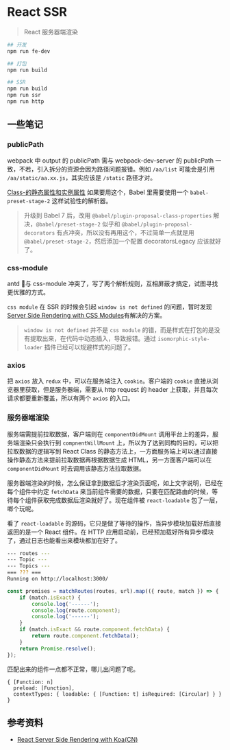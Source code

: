 # React SSR

> React 服务器端渲染

```bash
## 开发
npm run fe-dev

## 打包
npm run build

## SSR
npm run build
npm run ssr
npm run http
```

## 一些笔记

### publicPath

webpack 中 output 的 publicPath 需与 webpack-dev-server 的 publicPath 一致，不若，引入拆分的资源会因为路径问题报错。例如 `/aa/list` 可能会是引用 `/aa/static/aa.xx.js`，其实应该是 `/static` 路径才对。

[Class-的静态属性和实例属性](http://es6.ruanyifeng.com/#docs/class#Class-%E7%9A%84%E9%9D%99%E6%80%81%E5%B1%9E%E6%80%A7%E5%92%8C%E5%AE%9E%E4%BE%8B%E5%B1%9E%E6%80%A7) 如果要用这个，Babel 里需要使用一个 `babel-preset-stage-2` 这样试验性的解析器。

> 升级到 Babel 7 后，改用 `@babel/plugin-proposal-class-properties` 解决，`@babel/preset-stage-2` 似乎和 `@babel/plugin-proposal-decorators` 有点冲突，所以没有再用这个，不过简单一点就是用 `@babel/preset-stage-2`，然后添加一个配置 decoratorsLegacy 应该就好了。

### css-module

antd 与 css-module 冲突了，写了两个解析规则，互相屏蔽才搞定，试图寻找更优雅的方式。

`css module` 在 SSR 的时候会引起 `window is not defined` 的问题，暂时发现[Server Side Rendering with CSS Modules](https://medium.com/@mattvagni/server-side-rendering-with-css-modules-6b02f1238eb1)有解决的方案。
> `window is not defined` 并不是 `css module` 的错，而是样式在打包的是没有提取出来，在代码中动态插入，导致报错。通过 `isomorphic-style-loader` 插件已经可以规避样式的问题了。

### axios

把 `axios` 放入 `redux` 中，可以在服务端注入 `cookie`。客户端的 `cookie` 直接从浏览器里获取，但是服务器端，需要从 http request 的 header 上获取，并且每次请求都要重新覆盖，所以有两个 `axios` 的入口。

### 服务器端渲染

服务端需提前拉取数据，客户端则在 `componentDidMount` 调用平台上的差异，服务端渲染只会执行到 `compnentWillMount` 上，所以为了达到同构的目的，可以把拉取数据的逻辑写到 React Class 的静态方法上，一方面服务端上可以通过直接操作静态方法来提前拉取数据再根据数据生成 HTML，另一方面客户端可以在 `componentDidMount` 时去调用该静态方法拉取数据。

服务器端渲染的时候，怎么保证拿到数据后才渲染页面呢，如上文字说明，已经在每个组件中约定 `fetchData` 来当前组件需要的数据，只要在匹配路由的时候，等待每个组件获取完成数据后渲染就好了。现在组件被 `react-loadable` 包了一层，啷个玩呢。

看了 `react-loadable` 的源码，它只是做了等待的操作，当异步模块加载好后直接返回的是一个 React 组件。在 HTTP 应用启动前，已经预加载好所有异步模块了，通过日志也能看出来模块都加在好了。

```bash
--- routes ---
--- Topic ---
--- Topics ---
=== ??? ===
Running on http://localhost:3000/
```

```javascript
const promises = matchRoutes(routes, url).map(({ route, match }) => {
    if (match.isExact) {
        console.log('------');
        console.log(route.component);
        console.log('------');
    }
    if (match.isExact && route.component.fetchData) {
        return route.component.fetchData();
    }
    return Promise.resolve();
});
```
匹配出来的组件一点都不正常，哪儿出问题了呢。

```
{ [Function: n]
  preload: [Function],
  contextTypes: { loadable: { [Function: t] isRequired: [Circular] } } }
```


## 参考资料

* [React Server Side Rendering with Koa(CN)](https://blog.lovemily.me/posts-zh_cn/react-server-side-rendering-with-koa-zh_cn/)
